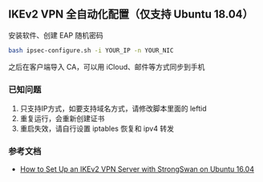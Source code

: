 ## IKEv2 VPN 全自动化配置（仅支持 Ubuntu 18.04）

安装软件、创建 EAP 随机密码

```bash
bash ipsec-configure.sh -i YOUR_IP -n YOUR_NIC
```

之后在客户端导入 CA，可以用 iCloud、邮件等方式同步到手机

### 已知问题

1. 只支持IP方式，如要支持域名方式，请修改脚本里面的 leftid
2. 重复运行，会重新创建证书
3. 重启失效，请自行设置 iptables 恢复和 ipv4 转发

### 参考文档

* [How to Set Up an IKEv2 VPN Server with StrongSwan on Ubuntu 16.04](https://www.digitalocean.com/community/tutorials/how-to-set-up-an-ikev2-vpn-server-with-strongswan-on-ubuntu-16-04)



